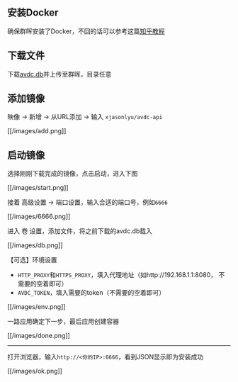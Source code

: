 ## 安装Docker

确保群晖安装了Docker，不回的话可以参考这篇[知乎教程](https://zhuanlan.zhihu.com/p/146175822)

## 下载文件

下载[avdc.db](https://github.com/xjasonlyu/avdc-api/raw/main/avdc.db)并上传至群晖，目录任意

## 添加镜像

映像 -> 新增 -> 从URL添加 -> 输入 `xjasonlyu/avdc-api`

[[/images/add.png]]

## 启动镜像

选择刚刚下载完成的镜像，点击启动，进入下图

[[/images/start.png]]

接着 高级设置 -> 端口设置，输入合适的端口号，例如`6666`

[[/images/6666.png]]

进入 卷 设置，添加文件，将之前下载的avdc.db载入

[[/images/db.png]]

【可选】环境设置

- `HTTP_PROXY`和`HTTPS_PROXY`，填入代理地址（如http://192.168.1.1:8080， 不需要的空着即可）
- `AVDC_TOKEN`，填入需要的token（不需要的空着即可）

[[/images/env.png]]

一路应用确定下一步，最后应用创建容器

[[/images/done.png]]

------

打开浏览器，输入`http://<你的IP>:6666`，看到JSON显示即为安装成功

[[/images/ok.png]]
